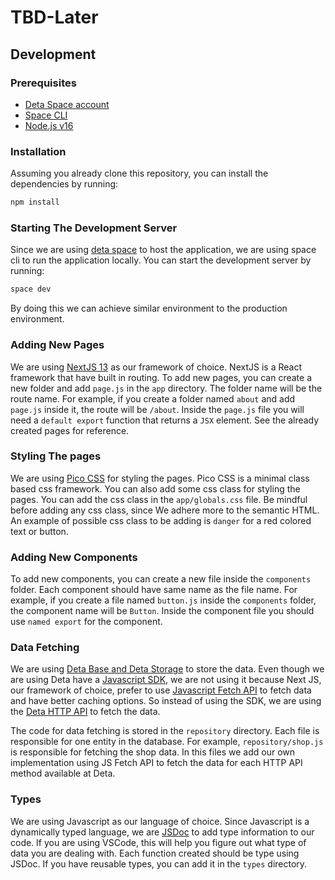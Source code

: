 # TBD-Later

## Development

### Prerequisites

- [Deta Space account](https://deta.space/signup)
- [Space CLI](https://deta.space/docs/en/build/fundamentals/space-cli)
- [Node.js v16](https://nodejs.org/en/)

### Installation

Assuming you already clone this repository, you can install the dependencies by running:

```bash
npm install
```

### Starting The Development Server

Since we are using [deta space](https://deta.space/) to host the application, we are using space cli to run the application locally. You can start the development server by running:

```bash
space dev
```

By doing this we can achieve similar environment to the production environment.

### Adding New Pages

We are using [NextJS 13](https://nextjs.org/) as our framework of choice. NextJS is a React framework that have built in routing. To add new pages, you can create a new folder and add `page.js` in the `app` directory. The folder name will be the route name. For example, if you create a folder named `about` and add `page.js` inside it, the route will be `/about`. Inside the `page.js` file you will need a `default export` function that returns a `JSX` element. See the already created pages for reference.

### Styling The pages

We are using [Pico CSS](https://picocss.com/) for styling the pages. Pico CSS is a minimal class based css framework. You can also add some css class for styling the pages. You can add the css class in the `app/globals.css` file. Be mindful before adding any css class, since We adhere more to the semantic HTML. An example of possible css class to be adding is `danger` for a red colored text or button.

### Adding New Components

To add new components, you can create a new file inside the `components` folder. Each component should have same name as the file name. For example, if you create a file named `button.js` inside the `components` folder, the component name will be `Button`. Inside the component file you should use `named export` for the component.

### Data Fetching

We are using [Deta Base and Deta Storage](https://deta.space/docs/en/build/fundamentals/data-storage) to store the data. Even though we are using Deta have a [Javascript SDK](https://deta.space/docs/en/build/reference/sdk), we are not using it because Next JS, our framework of choice, prefer to use [Javascript Fetch API](https://developer.mozilla.org/en-US/docs/Web/API/Fetch_API) to fetch data and have better caching options. So instead of using the SDK, we are using the [Deta HTTP API](https://deta.space/docs/en/build/reference/http-api) to fetch the data.

The code for data fetching is stored in the `repository` directory. Each file is responsible for one entity in the database. For example, `repository/shop.js` is responsible for fetching the shop data. In this files we add our own implementation using JS Fetch API to fetch the data for each HTTP API method available at Deta.

### Types

We are using Javascript as our language of choice. Since Javascript is a dynamically typed language, we are [JSDoc](https://jsdoc.app/) to add type information to our code. If you are using VSCode, this will help you figure out what type of data you are dealing with. Each function created should be type using JSDoc. If you have reusable types, you can add it in the `types` directory.
